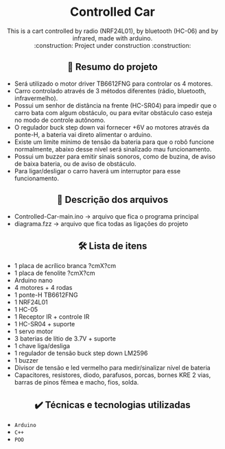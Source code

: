 <h1 align="center"> Controlled Car </h1>
<p  align="center"> 
	This is a cart controlled by radio (NRF24L01), by bluetooth (HC-06) and by infrared, made with arduino. <br>
	:construction:  Project under construction  :construction:
</p>

<h2 align="center">  🔗 Resumo do projeto </h2>

- Será utilizado o motor driver TB6612FNG para controlar os 4 motores.
- Carro controlado através de 3 métodos diferentes (rádio, bluetooth, infravermelho).
- Possui um senhor de distância na frente (HC-SR04) para impedir que o carro bata com algum obstáculo, ou para evitar obstáculo caso esteja no modo de controle autônomo.
- O regulador buck step down vai fornecer +6V ao motores através da ponte-H, a bateria vai direto alimentar o arduino.
- Existe um limite mínimo de tensão da bateria para que o robô funcione normalmente, abaixo desse nível será sinalizado mau funcionamento.
- Possui um buzzer para emitir sinais sonoros, como de buzina, de aviso de baixa bateria, ou de aviso de obstáculo.
- Para ligar/desligar o carro haverá um interruptor para esse funcionamento.

<h2 align="center">  📁 Descrição dos arquivos </h2>

- Controlled-Car-main.ino -> arquivo que fica o programa principal
- diagrama.fzz -> arquivo que fica todas as ligações do projeto

<h2 align="center">  🛠️ Lista de itens </h2>

- 1 placa de acrílico branca ?cmX?cm
- 1 placa de fenolite ?cmX?cm
- Arduino nano
- 4 motores + 4 rodas
- 1 ponte-H TB6612FNG
- 1 NRF24L01
- 1 HC-05
- 1 Receptor IR + controle IR
- 1 HC-SR04 + suporte
- 1 servo motor
- 3 baterias de lítio de 3.7V + suporte
- 1 chave liga/desliga
- 1 regulador de tensão buck step down LM2596
- 1 buzzer
- Divisor de tensão e led vermelho para medir/sinalizar nível de bateria
- Capacitores, resistores, diodo, parafusos, porcas, bornes KRE 2 vias, barras de pinos fêmea e macho, fios, solda.

<h2 align="center">  ✔️ Técnicas e tecnologias utilizadas </h2>

- ``Arduino``
- ``C++``
- ``POO``
